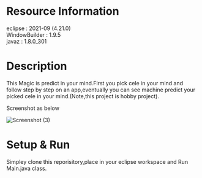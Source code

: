 # Resource Information

eclipse             :  2021-09 (4.21.0)\
WindowBuilder       :  1.9.5\
javaz               :  1.8.0_301


# Description
This Magic is predict in your mind.First you pick cele in your mind and follow step by step on an app,eventually you can see machine predict your picked cele in your mind.(Note,this project is hobby project).

Screenshot as below 

![Screenshot (3)](https://user-images.githubusercontent.com/52831729/139256946-81f82843-ff97-4d84-8861-16c7fd2cda7f.png)

# Setup & Run
Simpley clone this reporisitory,place in your eclipse workspace and Run Main.java class.



